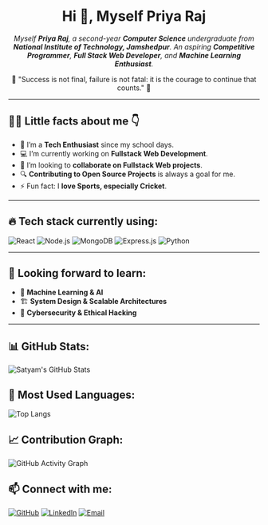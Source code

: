 <h1 align="center"> Hi 👋, Myself Priya Raj </h1>

<p align="center">
  <i>Myself <b>Priya Raj</b>, a second-year <b>Computer Science</b> undergraduate from <b>National Institute of Technology, Jamshedpur</b>. An aspiring <b>Competitive Programmer</b>, <b>Full Stack Web Developer</b>, and <b>Machine Learning Enthusiast</b>.</i>
</p>

<p align="center">
🌟 "Success is not final, failure is not fatal: it is the courage to continue that counts." 🌟
</p>

---

## 👩‍💻 Little facts about me 👇
- 🚀 I’m a **Tech Enthusiast** since my school days.
- 💻 I’m currently working on **Fullstack Web Development**.
- 🤝 I’m looking to **collaborate on Fullstack Web projects**.
- 🔍 **Contributing to Open Source Projects** is always a goal for me.
- ⚡ Fun fact: I **love Sports, especially Cricket**.

---

## 🔥 Tech stack currently using:
![React](https://img.shields.io/badge/React-61DAFB?style=for-the-badge&logo=react&logoColor=white)
![Node.js](https://img.shields.io/badge/Node.js-339933?style=for-the-badge&logo=nodedotjs&logoColor=white)
![MongoDB](https://img.shields.io/badge/MongoDB-47A248?style=for-the-badge&logo=mongodb&logoColor=white)
![Express.js](https://img.shields.io/badge/Express.js-000000?style=for-the-badge&logo=express&logoColor=white)
![Python](https://img.shields.io/badge/Python-3776AB?style=for-the-badge&logo=python&logoColor=white)

---

## 🌱 Looking forward to learn:
- 🧠 **Machine Learning & AI**
- 🏗 **System Design & Scalable Architectures**
- 🔐 **Cybersecurity & Ethical Hacking**

---

## 📊 GitHub Stats:

![Satyam's GitHub Stats](https://github-readme-stats.vercel.app/api?username=satyam969&show_icons=true&theme=dark&count_private=true)

## 🚀 Most Used Languages:

![Top Langs](https://github-readme-stats.vercel.app/api/top-langs/?username=satyam969&layout=compact&theme=dark)



## 📈 Contribution Graph:
![GitHub Activity Graph](https://github-readme-activity-graph.vercel.app/graph?username=satyam969&theme=react-dark)



## 📫 Connect with me:
[![GitHub](https://img.shields.io/badge/GitHub-181717?style=for-the-badge&logo=github&logoColor=white)](https://github.com/satyam969)
[![LinkedIn](https://img.shields.io/badge/LinkedIn-0A66C2?style=for-the-badge&logo=linkedin&logoColor=white)](https://www.linkedin.com/in/priya-raj-4b0380273/)
[![Email](https://img.shields.io/badge/Email-D14836?style=for-the-badge&logo=gmail&logoColor=white)](mailto:2023ugcs018@nitjsr.ac.in)
